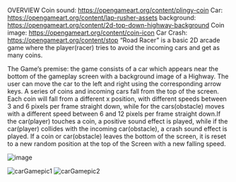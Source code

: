 OVERVIEW
Coin sound: https://opengameart.org/content/plingy-coin
Car: https://opengameart.org/content/lap-rusher-assets
background: https://opengameart.org/content/2d-top-down-highway-background
Coin image: https://opengameart.org/content/coin-icon
Car Crash: https://opengameart.org/content/stop
“Road Racer” is a basic 2D arcade game where the player(racer) tries to avoid the incoming cars
and get as many coins. 

The Game’s premise: the game consists of a car which appears near the bottom of the gameplay
screen with a background image of a Highway. The user can move the car to the left and right using
the corresponding arrow keys. A series of coins and incoming cars fall from the top of the screen.
Each coin will fall from a different x position, with different speeds between 3 and 6 pixels per frame 
straight down, while for the cars(obstacle) moves with a different speed between 6 and 12 pixels 
per frame straight down.If the car(player) touches a coin, a positive sound effect is played, while if 
the car(player) collides with the incoming car(obstacle), a crash sound effect is played. If a coin or
car(obstacle) leaves the bottom of the screen, it is reset to a new random position at the top of the
Screen with a new falling speed.

![image](https://github.com/user-attachments/assets/1a44921a-a2ac-4dc5-b6ce-8e05bbe362e0)

![carGamepic1](https://github.com/user-attachments/assets/0b35b653-e9ea-4afa-8ea4-d566bd93aeb8)
![carGamepic2](https://github.com/user-attachments/assets/857d14a9-459b-4abd-b5bb-5107d68050d4)
